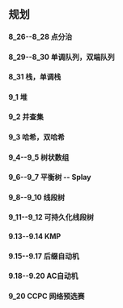 ## 规划
#### 8_26--8_28 点分治
#### 8_29--8_30 单调队列，双端队列
#### 8_31 栈，单调栈
#### 9_1 堆
#### 9_2 并查集
#### 9_3 哈希，双哈希
#### 9_4--9_5 树状数组
#### 9_6--9_7 平衡树 -- Splay
#### 9_8--9_10 线段树
#### 9_11--9_12 可持久化线段树
#### 9.13--9.14 KMP
#### 9.15--9.17 后缀自动机
#### 9.18--9.20 AC自动机

#### 9_20 CCPC 网络预选赛